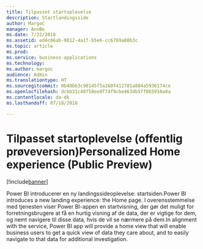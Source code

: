 ```yaml
---
title: Tilpasset startoplevelse
description: Startlandingsside
author: MargoC
manager: AnnBe
ms.date: 7/22/2018
ms.assetid: ed4c86ab-9812-4a1f-b5e6-cc6769a80b3c
ms.topic: article
ms.prod: 
ms.service: business-applications
ms.technology: 
ms.author: margoc
audience: Admin
ms.translationtype: HT
ms.sourcegitcommit: 0b40bb3c98145f5a260f412701a884a5936174ce
ms.openlocfilehash: dcbb31c48f58ee8f74f9cbe463db5ff065910a8a
ms.contentlocale: da-dk
ms.lasthandoff: 07/18/2018

---
```

# <a name="personalized-home-experience-public-preview"></a><span data-ttu-id="b4fc0-103">Tilpasset startoplevelse (offentlig prøveversion)</span><span class="sxs-lookup"><span data-stu-id="b4fc0-103">Personalized Home experience (Public Preview)</span></span>


[!include[banner](../../../includes/banner.md)]

<span data-ttu-id="b4fc0-104">Power BI introducerer en ny landingssideoplevelse: startsiden.</span><span class="sxs-lookup"><span data-stu-id="b4fc0-104">Power BI introduces a new landing experience: the Home page.</span></span> <span data-ttu-id="b4fc0-105">I overensstemmelse med tjenesten viser Power BI-appen en startvisning, der gør det muligt for forretningsbrugere at få en hurtig visning af de data, der er vigtige for dem, og nemt navigere til disse data, hvis de vil se nærmere på dem.</span><span class="sxs-lookup"><span data-stu-id="b4fc0-105">In alignment with the service, Power BI app will provide a home view that will enable business users to get a quick view of data they care about, and to easily navigate to that data for additional investigation.</span></span>

